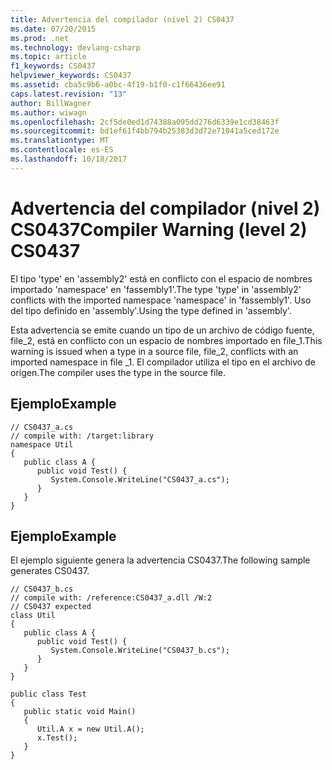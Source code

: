 ```yaml
---
title: Advertencia del compilador (nivel 2) CS0437
ms.date: 07/20/2015
ms.prod: .net
ms.technology: devlang-csharp
ms.topic: article
f1_keywords: CS0437
helpviewer_keywords: CS0437
ms.assetid: cba5c9b6-a0bc-4f19-b1f0-c1f66436ee91
caps.latest.revision: "13"
author: BillWagner
ms.author: wiwagn
ms.openlocfilehash: 2cf5de0ed1d74388a095dd276d6339e1cd38463f
ms.sourcegitcommit: bd1ef61f4bb794b25383d3d72e71041a5ced172e
ms.translationtype: MT
ms.contentlocale: es-ES
ms.lasthandoff: 10/18/2017
---
```

# <a name="compiler-warning-level-2-cs0437"></a><span data-ttu-id="194d1-102">Advertencia del compilador (nivel 2) CS0437</span><span class="sxs-lookup"><span data-stu-id="194d1-102">Compiler Warning (level 2) CS0437</span></span>
<span data-ttu-id="194d1-103">El tipo 'type' en 'assembly2' está en conflicto con el espacio de nombres importado 'namespace' en 'fassembly1'.</span><span class="sxs-lookup"><span data-stu-id="194d1-103">The type 'type' in 'assembly2' conflicts with the imported namespace 'namespace' in 'fassembly1'.</span></span> <span data-ttu-id="194d1-104">Uso del tipo definido en 'assembly'.</span><span class="sxs-lookup"><span data-stu-id="194d1-104">Using the type defined in 'assembly'.</span></span>  
  
 <span data-ttu-id="194d1-105">Esta advertencia se emite cuando un tipo de un archivo de código fuente, file_2, está en conflicto con un espacio de nombres importado en file_1.</span><span class="sxs-lookup"><span data-stu-id="194d1-105">This warning is issued when a type in a source file, file_2, conflicts with an imported namespace in file _1.</span></span> <span data-ttu-id="194d1-106">El compilador utiliza el tipo en el archivo de origen.</span><span class="sxs-lookup"><span data-stu-id="194d1-106">The compiler uses the type in the source file.</span></span>  
  
## <a name="example"></a><span data-ttu-id="194d1-107">Ejemplo</span><span class="sxs-lookup"><span data-stu-id="194d1-107">Example</span></span>  
  
```  
// CS0437_a.cs  
// compile with: /target:library  
namespace Util   
{  
   public class A {  
      public void Test() {  
         System.Console.WriteLine("CS0437_a.cs");  
      }  
   }  
}  
```  
  
## <a name="example"></a><span data-ttu-id="194d1-108">Ejemplo</span><span class="sxs-lookup"><span data-stu-id="194d1-108">Example</span></span>  
 <span data-ttu-id="194d1-109">El ejemplo siguiente genera la advertencia CS0437.</span><span class="sxs-lookup"><span data-stu-id="194d1-109">The following sample generates CS0437.</span></span>  
  
```  
// CS0437_b.cs  
// compile with: /reference:CS0437_a.dll /W:2  
// CS0437 expected  
class Util   
{  
   public class A {   
      public void Test() {  
         System.Console.WriteLine("CS0437_b.cs");  
      }  
   }  
}  
  
public class Test   
{  
   public static void Main()   
   {  
      Util.A x = new Util.A();  
      x.Test();  
   }  
}  
```
